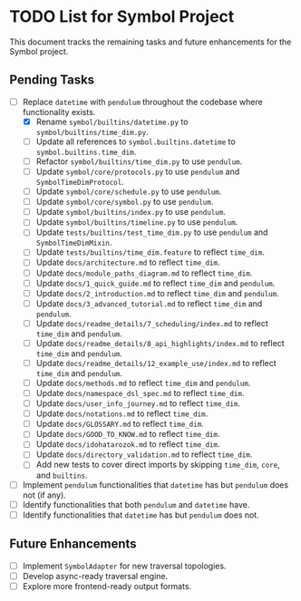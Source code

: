 # TODO List for Symbol Project

This document tracks the remaining tasks and future enhancements for the Symbol project.

## Pending Tasks

- [ ] Replace `datetime` with `pendulum` throughout the codebase where functionality exists.
  - [x] Rename `symbol/builtins/datetime.py` to `symbol/builtins/time_dim.py`.
  - [ ] Update all references to `symbol.builtins.datetime` to `symbol.builtins.time_dim`.
  - [ ] Refactor `symbol/builtins/time_dim.py` to use `pendulum`.
  - [ ] Update `symbol/core/protocols.py` to use `pendulum` and `SymbolTimeDimProtocol`.
  - [ ] Update `symbol/core/schedule.py` to use `pendulum`.
  - [ ] Update `symbol/core/symbol.py` to use `pendulum`.
  - [ ] Update `symbol/builtins/index.py` to use `pendulum`.
  - [ ] Update `symbol/builtins/timeline.py` to use `pendulum`.
  - [ ] Update `tests/builtins/test_time_dim.py` to use `pendulum` and `SymbolTimeDimMixin`.
  - [ ] Update `tests/builtins/time_dim.feature` to reflect `time_dim`.
  - [ ] Update `docs/architecture.md` to reflect `time_dim`.
  - [ ] Update `docs/module_paths_diagram.md` to reflect `time_dim`.
  - [ ] Update `docs/1_quick_guide.md` to reflect `time_dim` and `pendulum`.
  - [ ] Update `docs/2_introduction.md` to reflect `time_dim` and `pendulum`.
  - [ ] Update `docs/3_advanced_tutorial.md` to reflect `time_dim` and `pendulum`.
  - [ ] Update `docs/readme_details/7_scheduling/index.md` to reflect `time_dim` and `pendulum`.
  - [ ] Update `docs/readme_details/8_api_highlights/index.md` to reflect `time_dim` and `pendulum`.
  - [ ] Update `docs/readme_details/12_example_use/index.md` to reflect `time_dim` and `pendulum`.
  - [ ] Update `docs/methods.md` to reflect `time_dim` and `pendulum`.
  - [ ] Update `docs/namespace_dsl_spec.md` to reflect `time_dim`.
  - [ ] Update `docs/user_info_journey.md` to reflect `time_dim`.
  - [ ] Update `docs/notations.md` to reflect `time_dim`.
  - [ ] Update `docs/GLOSSARY.md` to reflect `time_dim`.
  - [ ] Update `docs/GOOD_TO_KNOW.md` to reflect `time_dim`.
  - [ ] Update `docs/idohatarozok.md` to reflect `time_dim`.
  - [ ] Update `docs/directory_validation.md` to reflect `time_dim`.
  - [ ] Add new tests to cover direct imports by skipping `time_dim`, `core`, and `builtins`.

- [ ] Implement `pendulum` functionalities that `datetime` has but `pendulum` does not (if any).
- [ ] Identify functionalities that both `pendulum` and `datetime` have.
- [ ] Identify functionalities that `datetime` has but `pendulum` does not.

## Future Enhancements

- [ ] Implement `SymbolAdapter` for new traversal topologies.
- [ ] Develop async-ready traversal engine.
- [ ] Explore more frontend-ready output formats.

